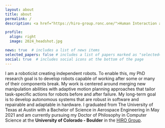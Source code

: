 ```yaml
---
layout: about
title: about
permalink: /
description: <a href="https://hiro-group.ronc.one/">Human Interaction and Robotics Group </a>.

profile:
  align: right
  image: 2024_headshot.jpg

news: true  # includes a list of news items
selected_papers: false # includes a list of papers marked as "selected={true}"
social: true  # includes social icons at the bottom of the page
---
```


I am a roboticist creating independent robots. To enable this, my PhD research goal is to develop robots capable of working after some or many of their components break. My work is centered around merging new manipulation abilities with adaptive motion planning approaches that tailor task-specific actions for robots before and after failure. My long-term goal is to develop autonomous systems that are robust in software and repairable and adaptable in hardware. I graduated from The University of Texas at Austin with a Bachelor of Science in Aerospace Engineering in May 2021 and am currently pursuing my Doctor of Philosophy in Computer Science at the **University of Colorado - Boulder** in the [HIRO Group](https://hiro-group.ronc.one/).
